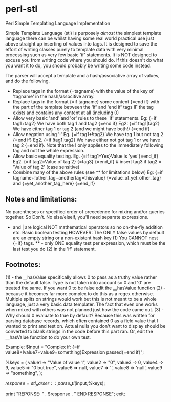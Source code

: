 # perl-stl

Perl Simple Templating Language Implementation 

Simple Template Language (stl) is purposely *almost* the simplest template language there can be whilst having some real world practical use just above straight up inserting of values into tags.
It is designed to save the effort of writing classes purely to template data with very minimal processing such as very few basic 'if' statements. 
It is NOT designed to excuse you from writing code where you should do. If this doesn't do what you want it to do, you should probably be writing some code instead.

The parser will accept a template and a hash/associative array of values, and do the following.

* Replace tags in the format {=tagname} with the value of the key of 'tagname' in the hash/associtive array.
* Replace tags in the format {=if tagname} some content {=end if} with the part of the template between the 'if' and 'end if' tags IF the tag exists and contains any content at all (including 0) 
* Allow very basic 'and' and 'or' rules to these 'if' statements. 
        Eg:  {=if tag1+tag2} We have both tag 1 and tag2 {=end if} 
        Eg2: {=if tag1|tag2} We have either tag 1 or tag 2 (and we might have both!) {=end if}
* Allow negation using '!' 
        Eg.  {=if tag1+!tag2} We have tag 1 but not tag 2 {=end if} 
        Eg2. {=if !tag1|tag2} We have either not got tag 1 or we have tag 2 {=end if}. 
        Note that the ! only applies to the immediately following tag and not the whole expression. 
* Allow basic equality testing. 
        Eg. {=if tag1=Yes}Value is 'yes'{=end_if}
        Eg2. {=if tag2=Value of tag 2} {=tag3} {=end_if} # insert tag3 if tag2 = 'Value of tag 2' (case sensitive)
* Combine many of the above rules (see ** for limitations below) 
        Eg:  {=if tagname+!other_tag+anothertag=thisvalue} {=value_of_yet_other_tag} and {=yet_another_tag_here} {=end_if}

Notes and limitations: 
----------------------
No parentheses or specified order of precedence for mixing and/or queries together. So Don't. 
No else/elseif, you'll need separate expressions.
+ and | are logical NOT mathematical operators so no on-the-fly addition etc.
Basic boolean testing HOWEVER: The ONLY false values by default are an empty string or a non-existent hash key (1) 
You CANNOT nest {=if} tags.
** - only ONE equality test per expression, which must be the last test you do (2) in the 'if' statement. 

Footnotes:
---------
(1) - the __hasValue specifically allows 0 to pass as a truthy value rather than the default false. Type is not taken into account so 0 and '0' are treated the same. If you want 0 to be false edit the __hasValue function
(2) - because it becomes far more complex to do this as a regex otherwise. Multiple splits on strings would work but this is not meant to be a whole language, just a very basic data templater. The fact that even one works when mixed with others was not planned just how the code came out.
(3) - Why should 0 evaluate to true by default? Because this was written for parsing database records, which often contained 0 as a field value that I wanted to print and test on. Actual nulls you don't want to display should be converted to blank strings in the code before this part ran. Or, edit the __hasValue function to do your own test.

Example:
$input = "Complex if: {=if value8+!value7+value9=something}Expression passed{=end if}";

%keys = (
	value1 => "Value of value 1",
	value2 => "0", 
	value3 => 0, 
	value4 => 9, 
	value5 => "0 but true", 
	value6 => null, 
	value7 => '', 
	value8 => 'null', 
	value9 => "something",
);

$response = stl_parser::parse_stl($input,\%keys);

print "REPONSE: " . $response . " END RESPONSE";
exit;

